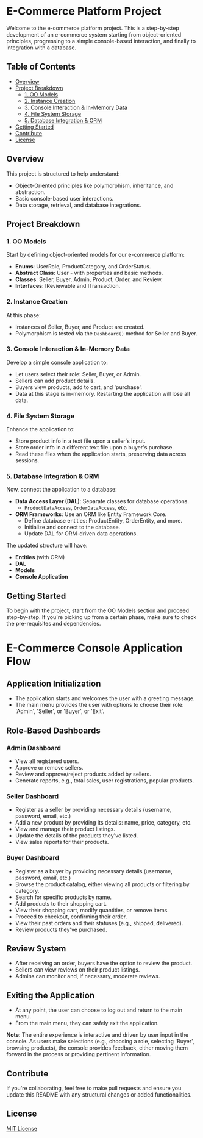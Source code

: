 # E-Commerce Platform Project

Welcome to the e-commerce platform project. This is a step-by-step development of an e-commerce system starting from object-oriented principles, progressing to a simple console-based interaction, and finally to integration with a database.

## Table of Contents
- [Overview](#overview)
- [Project Breakdown](#project-breakdown)
  - [1. OO Models](#1-oo-models)
  - [2. Instance Creation](#2-instance-creation)
  - [3. Console Interaction & In-Memory Data](#3-console-interaction--in-memory-data)
  - [4. File System Storage](#4-file-system-storage)
  - [5. Database Integration & ORM](#5-database-integration--orm)
- [Getting Started](#getting-started)
- [Contribute](#contribute)
- [License](#license)

## Overview

This project is structured to help understand:
- Object-Oriented principles like polymorphism, inheritance, and abstraction.
- Basic console-based user interactions.
- Data storage, retrieval, and database integrations.

## Project Breakdown

### 1. OO Models

Start by defining object-oriented models for our e-commerce platform:

- **Enums**: UserRole, ProductCategory, and OrderStatus.
- **Abstract Class**: User - with properties and basic methods.
- **Classes**: Seller, Buyer, Admin, Product, Order, and Review.
- **Interfaces**: IReviewable and ITransaction.

### 2. Instance Creation

At this phase:

- Instances of Seller, Buyer, and Product are created.
- Polymorphism is tested via the `Dashboard()` method for Seller and Buyer.

### 3. Console Interaction & In-Memory Data

Develop a simple console application to:

- Let users select their role: Seller, Buyer, or Admin.
- Sellers can add product details.
- Buyers view products, add to cart, and 'purchase'.
- Data at this stage is in-memory. Restarting the application will lose all data.

### 4. File System Storage

Enhance the application to:

- Store product info in a text file upon a seller's input.
- Store order info in a different text file upon a buyer's purchase.
- Read these files when the application starts, preserving data across sessions.

### 5. Database Integration & ORM

Now, connect the application to a database:

- **Data Access Layer (DAL)**: Separate classes for database operations.
  - `ProductDataAccess`, `OrderDataAccess`, etc.
- **ORM Frameworks**: Use an ORM like Entity Framework Core.
  - Define database entities: ProductEntity, OrderEntity, and more.
  - Initialize and connect to the database.
  - Update DAL for ORM-driven data operations.

The updated structure will have:
- **Entities** (with ORM)
- **DAL** 
- **Models** 
- **Console Application**

## Getting Started

To begin with the project, start from the OO Models section and proceed step-by-step. If you're picking up from a certain phase, make sure to check the pre-requisites and dependencies.

# E-Commerce Console Application Flow

## Application Initialization
- The application starts and welcomes the user with a greeting message.
- The main menu provides the user with options to choose their role: 'Admin', 'Seller', or 'Buyer', or 'Exit'.

## Role-Based Dashboards

### Admin Dashboard
- View all registered users.
- Approve or remove sellers.
- Review and approve/reject products added by sellers.
- Generate reports, e.g., total sales, user registrations, popular products.

### Seller Dashboard
- Register as a seller by providing necessary details (username, password, email, etc.)
- Add a new product by providing its details: name, price, category, etc.
- View and manage their product listings.
- Update the details of the products they've listed.
- View sales reports for their products.

### Buyer Dashboard
- Register as a buyer by providing necessary details (username, password, email, etc.)
- Browse the product catalog, either viewing all products or filtering by category.
- Search for specific products by name.
- Add products to their shopping cart.
- View their shopping cart, modify quantities, or remove items.
- Proceed to checkout, confirming their order.
- View their past orders and their statuses (e.g., shipped, delivered).
- Review products they've purchased.

## Review System
- After receiving an order, buyers have the option to review the product.
- Sellers can view reviews on their product listings.
- Admins can monitor and, if necessary, moderate reviews.

## Exiting the Application
- At any point, the user can choose to log out and return to the main menu.
- From the main menu, they can safely exit the application.

**Note**: The entire experience is interactive and driven by user input in the console. As users make selections (e.g., choosing a role, selecting 'Buyer', browsing products), the console provides feedback, either moving them forward in the process or providing pertinent information.


## Contribute

If you're collaborating, feel free to make pull requests and ensure you update this README with any structural changes or added functionalities.

## License

[MIT License](LICENSE.md)
